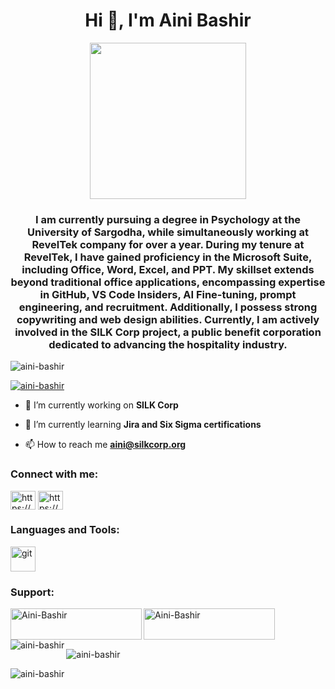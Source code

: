 <h1 align="center">Hi 👋, I'm Aini Bashir</h1>

<div id="header" align="center">
  <img src="https://media.giphy.com/media/tGNF23IwFZqlrfNreU/giphy.gif" width="250"/>
</div>

<h3 align="center">I am currently pursuing a degree in Psychology at the University of Sargodha, while simultaneously working at RevelTek company for over a year. During my tenure at RevelTek, I have gained proficiency in the Microsoft Suite, including Office, Word, Excel, and PPT. My skillset extends beyond traditional office applications, encompassing expertise in GitHub, VS Code Insiders, AI Fine-tuning, prompt engineering, and recruitment. Additionally, I possess strong copywriting and web design abilities. Currently, I am actively involved in the SILK Corp project, a public benefit corporation dedicated to advancing the hospitality industry.</h3>

<p align="left"> <img src="https://komarev.com/ghpvc/?username=aini-bashir&label=Profile%20views&color=0e75b6&style=flat" alt="aini-bashir" /> </p>

<p align="left"> <a href="https://github.com/ryo-ma/github-profile-trophy"><img src="https://github-profile-trophy.vercel.app/?username=aini-bashir" alt="aini-bashir" /></a> </p>

- 🔭 I’m currently working on **SILK Corp**

- 🌱 I’m currently learning **Jira and Six Sigma certifications**

- 📫 How to reach me **aini@silkcorp.org**

<h3 align="left">Connect with me:</h3>
<p align="left">
<a href="https://linkedin.com/in/https://www.linkedin.com/in/aini-bashir-b627b6234/" target="blank"><img align="center" src="https://raw.githubusercontent.com/rahuldkjain/github-profile-readme-generator/master/src/images/icons/Social/linked-in-alt.svg" alt="https://www.linkedin.com/in/aini-bashir-b627b6234/" height="30" width="40" /></a>
<a href="https://fb.com/https://www.facebook.com/profile.php?id=100090914901313" target="blank"><img align="center" src="https://raw.githubusercontent.com/rahuldkjain/github-profile-readme-generator/master/src/images/icons/Social/facebook.svg" alt="https://www.facebook.com/profile.php?id=100090914901313" height="30" width="40" /></a>
</p>

<h3 align="left">Languages and Tools:</h3>
<p align="left"> <a href="https://git-scm.com/" target="_blank" rel="noreferrer"> <img src="https://www.vectorlogo.zone/logos/git-scm/git-scm-icon.svg" alt="git" width="40" height="40"/> </a> </p>

<h3 align="left">Support:</h3>
<p><a href="https://www.buymeacoffee.com/Aini-Bashir"> <img align="left" src="https://cdn.buymeacoffee.com/buttons/v2/default-yellow.png" height="50" width="210" alt="Aini-Bashir" /></a><a href="https://ko-fi.com/Aini-Bashir"> <img align="left" src="https://cdn.ko-fi.com/cdn/kofi3.png?v=3" height="50" width="210" alt="Aini-Bashir" /></a></p><br><br>

<p><img align="left" src="https://github-readme-stats.vercel.app/api/top-langs?username=aini-bashir&show_icons=true&locale=en&layout=compact" alt="aini-bashir" /></p>

<p>&nbsp;<img align="center" src="https://github-readme-stats.vercel.app/api?username=aini-bashir&show_icons=true&locale=en" alt="aini-bashir" /></p>

<p><img align="center" src="https://github-readme-streak-stats.herokuapp.com/?user=aini-bashir&" alt="aini-bashir" /></p>

